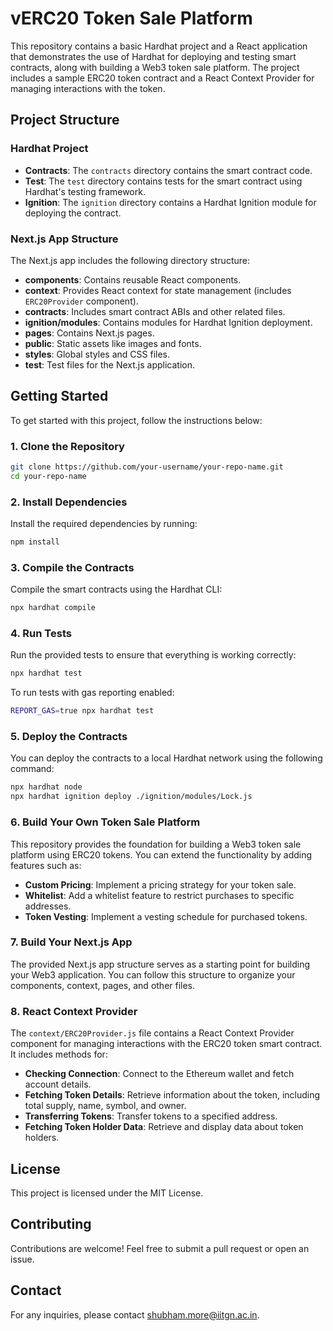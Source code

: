 # vERC20 Token Sale Platform

This repository contains a basic Hardhat project and a React application that demonstrates the use of Hardhat for deploying and testing smart contracts, along with building a Web3 token sale platform. The project includes a sample ERC20 token contract and a React Context Provider for managing interactions with the token.

## Project Structure

### Hardhat Project

- **Contracts**: The `contracts` directory contains the smart contract code.
- **Test**: The `test` directory contains tests for the smart contract using Hardhat's testing framework.
- **Ignition**: The `ignition` directory contains a Hardhat Ignition module for deploying the contract.

### Next.js App Structure

The Next.js app includes the following directory structure:

- **components**: Contains reusable React components.
- **context**: Provides React context for state management (includes `ERC20Provider` component).
- **contracts**: Includes smart contract ABIs and other related files.
- **ignition/modules**: Contains modules for Hardhat Ignition deployment.
- **pages**: Contains Next.js pages.
- **public**: Static assets like images and fonts.
- **styles**: Global styles and CSS files.
- **test**: Test files for the Next.js application.

## Getting Started

To get started with this project, follow the instructions below:

### 1. Clone the Repository

```bash
git clone https://github.com/your-username/your-repo-name.git
cd your-repo-name
```

### 2. Install Dependencies

Install the required dependencies by running:

```bash
npm install
```

### 3. Compile the Contracts

Compile the smart contracts using the Hardhat CLI:

```bash
npx hardhat compile
```

### 4. Run Tests

Run the provided tests to ensure that everything is working correctly:

```bash
npx hardhat test
```

To run tests with gas reporting enabled:

```bash
REPORT_GAS=true npx hardhat test
```

### 5. Deploy the Contracts

You can deploy the contracts to a local Hardhat network using the following command:

```bash
npx hardhat node
npx hardhat ignition deploy ./ignition/modules/Lock.js
```

### 6. Build Your Own Token Sale Platform

This repository provides the foundation for building a Web3 token sale platform using ERC20 tokens. You can extend the functionality by adding features such as:

- **Custom Pricing**: Implement a pricing strategy for your token sale.
- **Whitelist**: Add a whitelist feature to restrict purchases to specific addresses.
- **Token Vesting**: Implement a vesting schedule for purchased tokens.

### 7. Build Your Next.js App

The provided Next.js app structure serves as a starting point for building your Web3 application. You can follow this structure to organize your components, context, pages, and other files. 

### 8. React Context Provider

The `context/ERC20Provider.js` file contains a React Context Provider component for managing interactions with the ERC20 token smart contract. It includes methods for:

- **Checking Connection**: Connect to the Ethereum wallet and fetch account details.
- **Fetching Token Details**: Retrieve information about the token, including total supply, name, symbol, and owner.
- **Transferring Tokens**: Transfer tokens to a specified address.
- **Fetching Token Holder Data**: Retrieve and display data about token holders.

## License

This project is licensed under the MIT License.

## Contributing

Contributions are welcome! Feel free to submit a pull request or open an issue.

## Contact

For any inquiries, please contact shubham.more@iitgn.ac.in.

